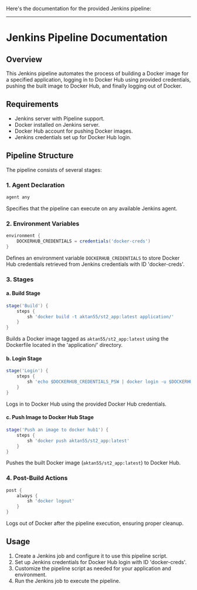 Here's the documentation for the provided Jenkins pipeline:

---

# Jenkins Pipeline Documentation

## Overview

This Jenkins pipeline automates the process of building a Docker image for a specified application, logging in to Docker Hub using provided credentials, pushing the built image to Docker Hub, and finally logging out of Docker.

## Requirements

- Jenkins server with Pipeline support.
- Docker installed on Jenkins server.
- Docker Hub account for pushing Docker images.
- Jenkins credentials set up for Docker Hub login.

## Pipeline Structure

The pipeline consists of several stages:

### 1. Agent Declaration

```groovy
agent any
```

Specifies that the pipeline can execute on any available Jenkins agent.

### 2. Environment Variables

```groovy
environment {
    DOCKERHUB_CREDENTIALS = credentials('docker-creds')
}
```

Defines an environment variable `DOCKERHUB_CREDENTIALS` to store Docker Hub credentials retrieved from Jenkins credentials with ID 'docker-creds'.

### 3. Stages

#### a. Build Stage

```groovy
stage('Build') {
    steps {
        sh 'docker build -t aktan55/st2_app:latest application/'
    }
}
```

Builds a Docker image tagged as `aktan55/st2_app:latest` using the Dockerfile located in the 'application/' directory.

#### b. Login Stage

```groovy
stage('Login') {
    steps {
        sh 'echo $DOCKERHUB_CREDENTIALS_PSW | docker login -u $DOCKERHUB_CREDENTIALS_USR --password-stdin'
    }
}
```

Logs in to Docker Hub using the provided Docker Hub credentials.

#### c. Push Image to Docker Hub Stage

```groovy
stage('Push an image to docker hub1') {
    steps {
        sh 'docker push aktan55/st2_app:latest'
    }
}
```

Pushes the built Docker image (`aktan55/st2_app:latest`) to Docker Hub.

### 4. Post-Build Actions

```groovy
post {
    always {
        sh 'docker logout'
    }
}
```

Logs out of Docker after the pipeline execution, ensuring proper cleanup.

## Usage

1. Create a Jenkins job and configure it to use this pipeline script.
2. Set up Jenkins credentials for Docker Hub login with ID 'docker-creds'.
3. Customize the pipeline script as needed for your application and environment.
4. Run the Jenkins job to execute the pipeline.
